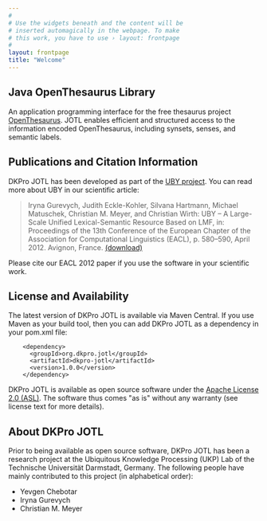 ```yaml
---
#
# Use the widgets beneath and the content will be
# inserted automagically in the webpage. To make
# this work, you have to use › layout: frontpage
#
layout: frontpage
title: "Welcome"
---
```


Java OpenThesaurus Library
--------------------------

An application programming interface for the free thesaurus project 
[OpenThesaurus][1]. JOTL enables efficient and 
structured access to the information encoded OpenThesaurus, including 
synsets, senses, and semantic labels.


Publications and Citation Information
-------------------------------------

DKPro JOTL has been developed as part of the [UBY project][2]. You can read more 
about UBY in our scientific article:

> Iryna Gurevych, Judith Eckle-Kohler, Silvana Hartmann, Michael Matuschek, 
  Christian M. Meyer, and Christian Wirth: UBY – A Large-Scale Unified 
  Lexical-Semantic Resource Based on LMF, in: Proceedings of the 13th 
  Conference of the European Chapter of the Association for Computational 
  Linguistics (EACL), p. 580–590, April 2012. Avignon, France.
  [(download)][4]  

Please cite our EACL 2012 paper if you use the software in your scientific work. 


License and Availability
------------------------

The latest version of DKPro JOTL is available via Maven Central. 
If you use Maven as your build tool, then you can add DKPro JOTL 
as a dependency in your pom.xml file:

		<dependency>
		  <groupId>org.dkpro.jotl</groupId>
		  <artifactId>dkpro-jotl</artifactId>
		  <version>1.0.0</version>
		</dependency>

DKPro JOTL is available as open source software under the 
[Apache License 2.0 (ASL)][5]. The software thus comes "as is" without any 
warranty (see license text for more details).

About DKPro JOTL
----------------

Prior to being available as open source software, DKPro JOTL has been 
a research project at the Ubiquitous Knowledge Processing (UKP) Lab of 
the Technische Universität Darmstadt, Germany. The following people have 
mainly contributed to this project (in alphabetical order):

* Yevgen Chebotar
* Iryna Gurevych
* Christian M. Meyer


[1]: http://www.openthesaurus.org
[2]: http://www.ukp.informatik.tu-darmstadt.de/uby/
[4]: http://www.aclweb.org/anthology/E/E12/E12-1059.pdf
[5]: http://www.apache.org/licenses/LICENSE-2.0
